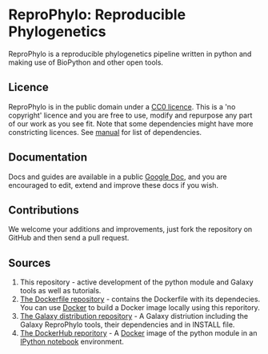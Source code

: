 # ReproPhylo: Reproducible Phylogenetics

ReproPhylo is a reproducible phylogenetics pipeline written in python and making use of BioPython and other open tools.

## Licence
ReproPhylo is in the public domain under a [CC0 licence](http://creativecommons.org/publicdomain/zero/1.0/). This is a 'no copyright' licence and you are free to use, modify and repurpose any part of our work as you see fit. Note that some dependencies might have more constricting licences. See [manual](https://docs.google.com/document/d/1Q-8B0cvkZw2zMkuP0Af4zZ7FiAvBQPDdGbrLLMgtx_4/edit?usp=sharing) for list of dependencies. 

## Documentation
Docs and guides are available in a public [Google Doc](https://docs.google.com/document/d/1Q-8B0cvkZw2zMkuP0Af4zZ7FiAvBQPDdGbrLLMgtx_4/edit?usp=sharing), and you are encouraged to edit, extend and improve these docs if you wish.

## Contributions
We welcome your additions and improvements, just fork the repository on GitHub and then send a pull request.

## Sources
1. This repository - active development of the python module and Galaxy tools as well as tutorials.
2. [The Dockerfile repository](https://github.com/HullUni-bioinformatics/ReproPhyloDockerfile) - contains the Dockerfile with its dependecies. You can use [Docker](https://www.docker.com/) to build a Docker image locally using this reporitory.
3. [The Galaxy distribution repository](https://github.com/HullUni-bioinformatics/ReproPhyloGalaxy) - A Galaxy distriution including the Galaxy ReproPhylo tools, their dependencies and in INSTALL file.
4. [The DockerHub reporitory](https://registry.hub.docker.com/u/szitenberg/reprophylo/) - A [Docker](https://www.docker.com/) image of the python module in an [IPython notebook](http://ipython.org/notebook.html) environment.
